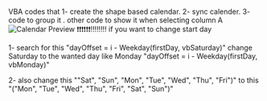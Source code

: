 VBA codes that
1- create the shape based calendar. 
2- sync calender.
3- code to group it . other code to show it when selecting column A
![Calendar Preview](Untitled_(1).png)
❗❗❗❗❗❗‼️‼️‼️‼️
if you want to change start day

1-    search for this "dayOffset = i - Weekday(firstDay, vbSaturday)"
      change Saturday to the wanted day like Monday 
      "dayOffset = i - Weekday(firstDay, vbMonday)"
      
2-    also change this ""Sat", "Sun", "Mon", "Tue", "Wed", "Thu", "Fri")"
      to 
      this "("Mon", "Tue", "Wed", "Thu", "Fri", "Sat", "Sun")"
